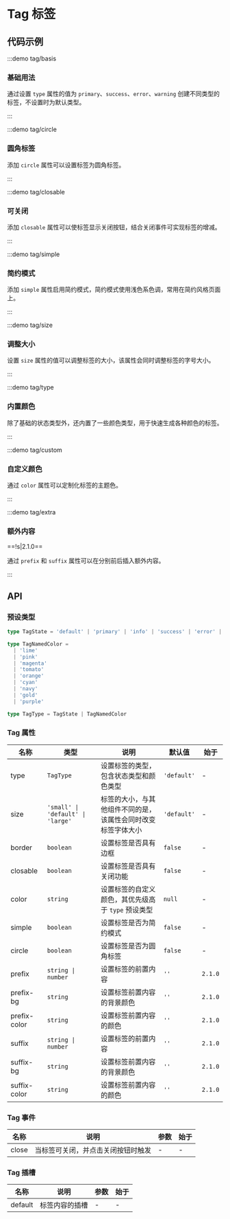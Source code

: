 # Tag 标签

## 代码示例

:::demo tag/basis

### 基础用法

通过设置 `type` 属性的值为 `primary`、`success`、`error`、`warning` 创建不同类型的标签，不设置时为默认类型。

:::

:::demo tag/circle

### 圆角标签

添加 `circle` 属性可以设置标签为圆角标签。

:::

:::demo tag/closable

### 可关闭

添加 `closable` 属性可以使标签显示关闭按钮，结合关闭事件可实现标签的增减。

:::

:::demo tag/simple

### 简约模式

添加 `simple` 属性启用简约模式，简约模式使用浅色系色调，常用在简约风格页面上。

:::

:::demo tag/size

### 调整大小

设置 `size` 属性的值可以调整标签的大小，该属性会同时调整标签的字号大小。

:::

:::demo tag/type

### 内置颜色

除了基础的状态类型外，还内置了一些颜色类型，用于快速生成各种颜色的标签。

:::

:::demo tag/custom

### 自定义颜色

通过 `color` 属性可以定制化标签的主题色。

:::

:::demo tag/extra

### 额外内容

==!s|2.1.0==

通过 `prefix` 和 `suffix` 属性可以在分别前后插入额外内容。

:::

## API

### 预设类型

```ts
type TagState = 'default' | 'primary' | 'info' | 'success' | 'error' | 'warning'

type TagNamedColor =
  | 'lime'
  | 'pink'
  | 'magenta'
  | 'tomato'
  | 'orange'
  | 'cyan'
  | 'navy'
  | 'gold'
  | 'purple'

type TagType = TagState | TagNamedColor
```

### Tag 属性

| 名称         | 类型                              | 说明                                                         | 默认值      | 始于    |
| ------------ | --------------------------------- | ------------------------------------------------------------ | ----------- | ------- |
| type         | `TagType`                         | 设置标签的类型，包含状态类型和颜色类型                       | `'default'` | -       |
| size         | `'small' \| 'default' \| 'large'` | 标签的大小，与其他组件不同的是，该属性会同时改变标签字体大小 | `'default'` | -       |
| border       | `boolean`                         | 设置标签是否具有边框                                         | `false`     | -       |
| closable     | `boolean`                         | 设置标签是否具有关闭功能                                     | `false`     | -       |
| color        | `string`                          | 设置标签的自定义颜色，其优先级高于 `type` 预设类型           | `null`      | -       |
| simple       | `boolean`                         | 设置标签是否为简约模式                                       | `false`     | -       |
| circle       | `boolean`                         | 设置标签是否为圆角标签                                       | `false`     | -       |
| prefix       | `string \| number`                | 设置标签的前置内容                                           | `''`        | `2.1.0` |
| prefix-bg    | `string`                          | 设置标签前置内容的背景颜色                                   | `''`        | `2.1.0` |
| prefix-color | `string`                          | 设置标签前置内容的颜色                                       | `''`        | `2.1.0` |
| suffix       | `string \| number`                | 设置标签的前置内容                                           | `''`        | `2.1.0` |
| suffix-bg    | `string`                          | 设置标签前置内容的背景颜色                                   | `''`        | `2.1.0` |
| suffix-color | `string`                          | 设置标签前置内容的颜色                                       | `''`        | `2.1.0` |

### Tag 事件

| 名称  | 说明                               | 参数 | 始于 |
| ----- | ---------------------------------- | ---- | ---- |
| close | 当标签可关闭，并点击关闭按钮时触发 | -    | -    |

### Tag 插槽

| 名称    | 说明           | 参数 | 始于 |
| ------- | -------------- | ---- | ---- |
| default | 标签内容的插槽 | -    | -    |

